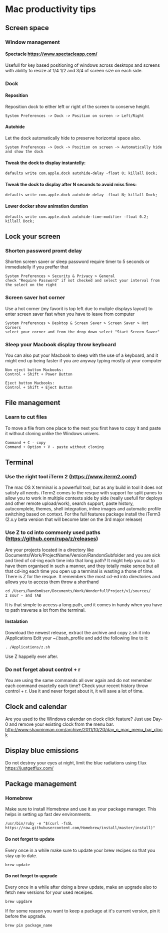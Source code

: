 # Mac productivity tips

## Screen space
### Window management
#### Spectacle https://www.spectacleapp.com/
Usefull for key based positioning of windows across desktops and screens with ability to resize at 1/4 1/2 and 3/4 of screen size on each side.

### Dock
#### Reposition
Reposition dock to either left or right of the screen to conserve height.
```
System Preferences -> Dock -> Position on screen -> Left/Right
```
#### Autohide
Let the dock automatically hide to preserve horizontal space also.
```
System Preferences -> Dock -> Position on screen -> Automatically hide and show the dock
```

#### Tweak the dock to display instantelly:
```
defaults write com.apple.dock autohide-delay -float 0; killall Dock;
```
#### Tweak the dock to display after N seconds to avoid miss fires:
```
defaults write com.apple.dock autohide-delay -float N; killall Dock;
```

#### Lower docker show animation duration
```
defaults write com.apple.dock autohide-time-modifier -float 0.2; killall Dock;
```

## Lock your screen
### Shorten password promt delay
Shorten screen saver or sleep password require timer to 5 seconds or immediatelly if you preffer that
```
System Preferences > Security & Privacy > General
check "Require Password" if not checked and select your interval from the select on the right
```

### Screen saver hot corner
Use a hot corner (my favorit is top left due to muliple displays layout) to enter screen saver fast when you have to leave from computer
```
System Preferences > Desktop & Screen Saver > Screen Saver > Hot Corners
select your corner and from the drop down select "Start Screen Saver"
```

### Sleep your Macbook display throw keyboard
You can also put your Macbook to sleep with the use of a keyboard, and it might end up being faster if you are anyway typing mostly at your computer
```
Non eject button Macbooks:
Control + Shift + Power Button

Eject button Macbooks:
Control + Shift + Eject Button
```

## File management
### Learn to cut files
To move a file from one place to the next you first have to copy it and paste it without cloning unlike the Windows univers.
```
Command + C - copy
Command + Option + V - paste without cloning
```

## Terminal
### Use the right tool iTerm 2 (https://www.iterm2.com/)
The mac OS X terminal is a powerfull tool, but as any build in tool it does not satisfy all needs. iTerm2 comes to the resque with support for split panes to allow you to work in multiple contexts side by side (really usefull for deploys and other remote upload/work), search support, paste history, autocomplete, themes, shell integration, inline images and automatic profile switching based on context. 
For the full features package install the iTerm3 (2.x.y beta version that will become later on the 3rd major release)

### Use Z to cd into commonly used paths (https://github.com/rupa/z/releases)
Are your projects located in a directory like Documents/Work/ProjectName/Version/RandomSubfolder and you are sick and tired of cd-ing each time into that long path? It might help you out to have them organised in such a manner, and they totally make sence but all that cd-ing each time you open up a terminal is wasting a thone of time. There is Z for the resque. It remembers the most cd-ed into directories and allows you to access them throw a shorthand

```
cd /Users/RandomUser/Documents/Work/WonderfullProject/v1/sources/
z sour - and TAB
```
It is that simple to access a long path, and it comes in handy when you have to path traverse a lot from the terminal.

#### Instalation
Download the newest release, extract the archive and copy z.sh it into /Applications
Edit your ~/.bash_profile and add the following line to it:
```
. /Applications/z.sh
```
Use Z happelly ever after.

### Do not forget about control + r
You are using the same commands all over again and do not remember each command exactelly each time? Check your recent history throw control + r. Use it and never forget about it, it will save a lot of time.

## Clock and calendar
Are you used to the Windows calendar on clock click feature? Just use Day-0 and remove your existing clock from the menu bar. http://www.shauninman.com/archive/2011/10/20/day_o_mac_menu_bar_clock

## Display blue emissions
Do not destroy your eyes at night, limit the blue radiations using f.lux
https://justgetflux.com/

## Package management
### Homebrew
Make sure to install Homebrew and use it as your package manager. This helps in setting up fast dev environments.
```
/usr/bin/ruby -e "$(curl -fsSL https://raw.githubusercontent.com/Homebrew/install/master/install)"
```

#### Do not forget to update
Every once in a while make sure to update your brew recipes so that you stay up to date.
```
brew update
```

#### Do not forget to upgrade
Every once in a while after doing a brew update, make an upgrade also to fetch new versions for your used receipes.
```
brew upgdare
```

If for some reason you want to keep a package at it's current version, pin it before the upgrade.
```
brew pin package_name
```
